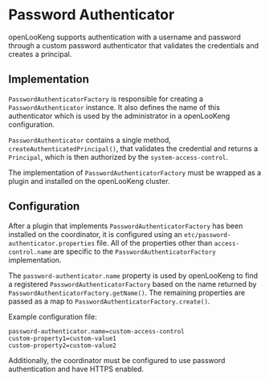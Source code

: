 
# Password Authenticator

openLooKeng supports authentication with a username and password through a custom password authenticator that validates the credentials and creates a principal.

## Implementation

`PasswordAuthenticatorFactory` is responsible for creating a `PasswordAuthenticator` instance. It also defines the name of this authenticator which is used by the administrator in a openLooKeng configuration.

`PasswordAuthenticator` contains a single method, `createAuthenticatedPrincipal()`, that validates the credential and returns a `Principal`, which is then authorized by the `system-access-control`.

The implementation of `PasswordAuthenticatorFactory` must be wrapped as a plugin and installed on the openLooKeng cluster.

## Configuration

After a plugin that implements `PasswordAuthenticatorFactory` has been installed on the coordinator, it is configured using an `etc/password-authenticator.properties` file. All of the properties other than `access-control.name` are specific to the `PasswordAuthenticatorFactory` implementation.

The `password-authenticator.name` property is used by openLooKeng to find a registered `PasswordAuthenticatorFactory` based on the name returned by `PasswordAuthenticatorFactory.getName()`. The remaining properties are passed as a map to `PasswordAuthenticatorFactory.create()`.

Example configuration file:

``` properties
password-authenticator.name=custom-access-control
custom-property1=custom-value1
custom-property2=custom-value2
```

Additionally, the coordinator must be configured to use password authentication and have HTTPS enabled.
